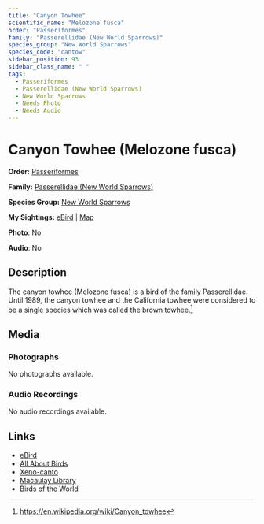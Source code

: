 ```yaml
---
title: "Canyon Towhee"
scientific_name: "Melozone fusca"
order: "Passeriformes"
family: "Passerellidae (New World Sparrows)"
species_group: "New World Sparrows"
species_code: "cantow"
sidebar_position: 93
sidebar_class_name: " "
tags: 
  - Passeriformes
  - Passerellidae (New World Sparrows)
  - New World Sparrows
  - Needs Photo
  - Needs Audio
---
```


# Canyon Towhee (Melozone fusca)

**Order:** [Passeriformes](/tags/passeriformes)

**Family:** [Passerellidae (New World Sparrows)](/tags/passerellidae-new-world-sparrows)

**Species Group:** [New World Sparrows](/tags/new-world-sparrows)

**My Sightings:** [eBird](https://ebird.org/lifelist?r=world&time=life&spp=cantow) | [Map](/map?species_code=cantow)

**Photo**: No 

**Audio**: No

## Description
The canyon towhee (Melozone fusca) is a bird of the family Passerellidae.  Until 1989, the canyon towhee and the California towhee were considered to be a single species which was called the brown towhee.[^1]

[^1]: https://en.wikipedia.org/wiki/Canyon_towhee

## Media
### Photographs
No photographs available.

### Audio Recordings
No audio recordings available.

## Links
* [eBird](https://ebird.org/species/cantow) 
* [All About Birds](https://www.allaboutbirds.org/guide/cantow) 
* [Xeno-canto](https://www.xeno-canto.org/species/melozone-fusca) 
* [Macaulay Library](https://search.macaulaylibrary.org/catalog?taxonCode=cantow&sort=rating_rank_desc)
* [Birds of the World](https://birdsoftheworld.org/bow/species/cantow)
